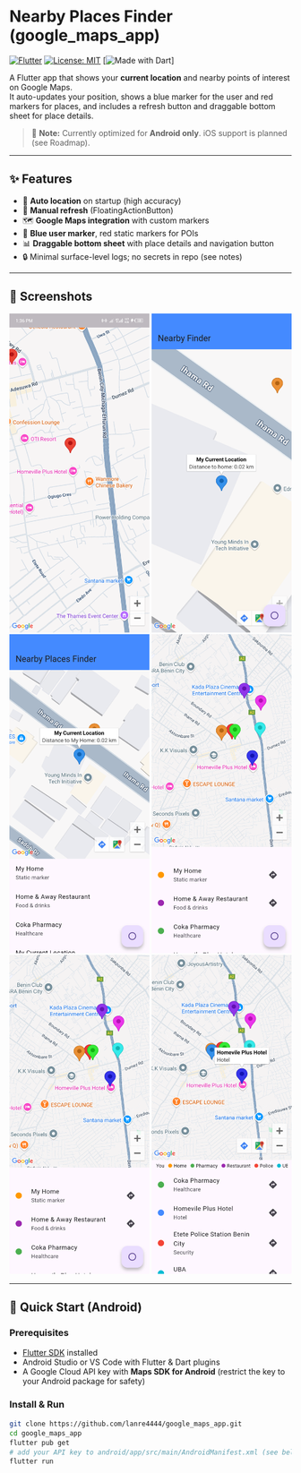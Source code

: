 # Nearby Places Finder (google_maps_app)

[![Flutter](https://img.shields.io/badge/Flutter-3.27-blue?logo=flutter)](https://flutter.dev)
[![License: MIT](https://img.shields.io/badge/License-MIT-yellow.svg)](LICENSE)
[![Made with Dart](https://img.shields.io/badge/Made%20with-Dart-blue.svg?logo=dart)]

A Flutter app that shows your **current location** and nearby points of interest on Google Maps.  
It auto-updates your position, shows a blue marker for the user and red markers for places, and includes a refresh button and draggable bottom sheet for place details.

> 📱 **Note:** Currently optimized for **Android only**. iOS support is planned (see Roadmap).

---

## ✨ Features
- 📍 **Auto location** on startup (high accuracy)
- 🔄 **Manual refresh** (FloatingActionButton)
- 🗺️ **Google Maps integration** with custom markers
- 📌 **Blue user marker**, red static markers for POIs
- 📊 **Draggable bottom sheet** with place details and navigation button
- 🔒 Minimal surface-level logs; no secrets in repo (see notes)

---

## 📸 Screenshots
<p align="center">
  <img src="assets/icon/screenshot/flutter_01.png" width="250" />
  <img src="assets/icon/screenshot/flutter_02.png" width="250" />
  <img src="assets/icon/screenshot/flutter_03.png" width="250" />
  <img src="assets/icon/screenshot/flutter_04.png" width="250" />
  <img src="assets/icon/screenshot/flutter_05.png" width="250" />
  <img src="assets/icon/screenshot/flutter_06.png" width="250" />
</p>


---

## 🚀 Quick Start (Android)

### Prerequisites
- [Flutter SDK](https://docs.flutter.dev/get-started/install) installed
- Android Studio or VS Code with Flutter & Dart plugins
- A Google Cloud API key with **Maps SDK for Android** (restrict the key to your Android package for safety)

### Install & Run
```bash
git clone https://github.com/lanre4444/google_maps_app.git
cd google_maps_app
flutter pub get
# add your API key to android/app/src/main/AndroidManifest.xml (see below)
flutter run
